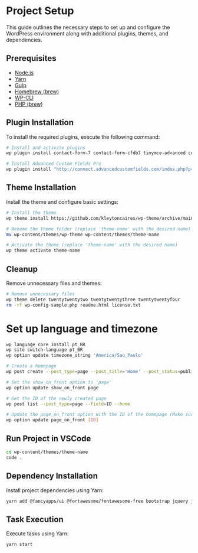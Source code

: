 
# Project Setup
This guide outlines the necessary steps to set up and configure the WordPress environment along with additional plugins, themes, and dependencies.

## Prerequisites
- [Node.js](https://nodejs.org/)
- [Yarn](https://yarnpkg.com/)
- [Gulp](https://gulpjs.com/)
- [Homebrew (brew)](https://brew.sh/)
- [WP-CLI](https://wp-cli.org/)
- [PHP (brew)](https://formulae.brew.sh/formula/php)

## Plugin Installation
To install the required plugins, execute the following command:


```sh
# Install and activate plugins
wp plugin install contact-form-7 contact-form-cfdb7 tinymce-advanced custom-post-type-ui svg-support wordpress-seo wp-mail-smtp wp-migrate-db --activate

# Install Advanced Custom Fields Pro
wp plugin install "http://connect.advancedcustomfields.com/index.php?p=pro&a=download&k=b3JkZXJfaWQ9Nzg5MDd8dHlwZT1kZXZlbG9wZXJ8ZGF0ZT0yMDE2LTA0LTA1IDEzOjQwOjQw" --activate
```

## Theme Installation
Install the theme and configure basic settings:

```sh
# Install the theme
wp theme install https://github.com/kleytoncaires/wp-theme/archive/main.zip

# Rename the theme folder (replace 'theme-name' with the desired name)
mv wp-content/themes/wp-theme wp-content/themes/theme-name

# Activate the theme (replace 'theme-name' with the desired name)
wp theme activate theme-name
```

## Cleanup
Remove unnecessary files and themes:

```sh
# Remove unnecessary files
wp theme delete twentytwentytwo twentytwentythree twentytwentyfour
rm -rf wp-config-sample.php readme.html license.txt
```

# Set up language and timezone
```sh
wp language core install pt_BR
wp site switch-language pt_BR
wp option update timezone_string 'America/Sao_Paulo'

# Create a homepage
wp post create --post_type=page --post_title='Home' --post_status=publish

# Set the show_on_front option to 'page'
wp option update show_on_front page

# Get the ID of the newly created page
wp post list --post_type=page --field=ID --home

# Update the page_on_front option with the ID of the homepage (Make sure to replace [ID] with the ID of the page obtained in previous step)
wp option update page_on_front [ID]
```

## Run Project in VSCode
```sh
cd wp-content/themes/theme-name
code .
```

## Dependency Installation
Install project dependencies using Yarn:
```sh
yarn add @fancyapps/ui @fortawesome/fontawesome-free bootstrap jquery jquery-mask-plugin popper.js swiper --save
```

## Task Execution
Execute tasks using Yarn:
```sh
yarn start
```

